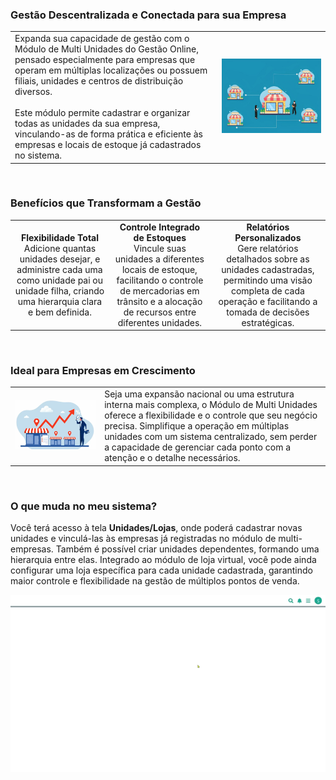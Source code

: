 ### Gestão Descentralizada e Conectada para sua Empresa

| | |
|-|-|
|Expanda sua capacidade de gestão com o Módulo de Multi Unidades do Gestão Online, pensado especialmente para empresas que operam em múltiplas localizações ou possuem filiais, unidades e centros de distribuição diversos.<br><br>Este módulo permite cadastrar e organizar todas as unidades da sua empresa, vinculando-as de forma prática e eficiente às empresas e locais de estoque já cadastrados no sistema.|![](https://github.com/Gestao-Online/public-docs/blob/660fec5a1e23d39a2875f76d1306b47cdab4bc9c/erp-v2/marketplace/extensions/br.com.gestao-online.module.multi-unidade/assets/modulo_multi_unidade_03.png?raw=true) |

<br>

### Benefícios que Transformam a Gestão

| | | |
|:-:|:-:|:-:|
|**Flexibilidade Total**<br>Adicione quantas unidades desejar, e administre cada uma como unidade pai ou unidade filha, criando uma hierarquia clara e bem definida. |**Controle Integrado de Estoques**<br>Vincule suas unidades a diferentes locais de estoque, facilitando o controle de mercadorias em trânsito e a alocação de recursos entre diferentes unidades. |**Relatórios Personalizados**<br>Gere relatórios detalhados sobre as unidades cadastradas, permitindo uma visão completa de cada operação e facilitando a tomada de decisões estratégicas. |

<br>

### Ideal para Empresas em Crescimento

| | |
|-|-|
|![](https://github.com/Gestao-Online/public-docs/blob/071a1a9a0dc96b7ef4037394b78ac4d5c92977ac/erp-v2/marketplace/extensions/br.com.gestao-online.module.multi-unidade/assets/modulo_multi_unidade_04.png?raw=true) |Seja uma expansão nacional ou uma estrutura interna mais complexa, o Módulo de Multi Unidades oferece a flexibilidade e o controle que seu negócio precisa. Simplifique a operação em múltiplas unidades com um sistema centralizado, sem perder a capacidade de gerenciar cada ponto com a atenção e o detalhe necessários.|

<br>

### O que muda no meu sistema?

Você terá acesso à tela **Unidades/Lojas**, onde poderá cadastrar novas unidades e vinculá-las às empresas já registradas no módulo de multi-empresas. Também é possível criar unidades dependentes, formando uma hierarquia entre elas. Integrado ao módulo de loja virtual, você pode ainda configurar uma loja específica para cada unidade cadastrada, garantindo maior controle e flexibilidade na gestão de múltiplos pontos de venda.

![](https://github.com/Gestao-Online/public-docs/blob/2bf9822b0606393bda72e265815aab7e4d6238a3/erp-v2/marketplace/extensions/br.com.gestao-online.module.multi-unidade/assets/modulo_multi-unidade_05.gif?raw=true)